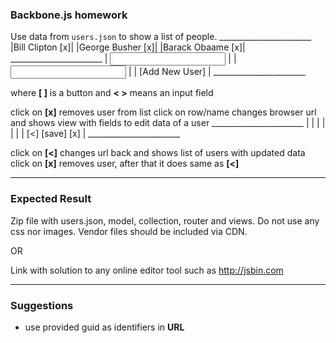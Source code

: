 ### Backbone.js homework
Use data from `users.json` to show a list of people.
    _______________________
    |Bill Clipton      [x]|
    |George Busher     [x]|
    |Barack Obaame     [x]|
    _______________________
    | <input name>        |
    | <input surname>     |
    | [Add New User]      |
    _______________________


where __[ ]__ is a button and __< >__ means an input field

click on __[x]__ removes user from list
click on row/name changes browser url and shows view with fields to edit data of a user
    _______________________
    |  <Bill>             |
    |  <Clipton>          |
    |                     |
    | [<] [save] [x]      |
    _______________________

click on __[<]__ changes url back and shows list of users with updated data
click on __[x]__ removes user, after that it does same as __[<]__


---

### Expected Result

Zip file with users.json, model, collection, router and views.
Do not use any css nor images.
Vendor files should be included via CDN.

OR

Link with solution to any online editor tool such as http://jsbin.com

---

### Suggestions

- use provided guid as identifiers in __URL__
